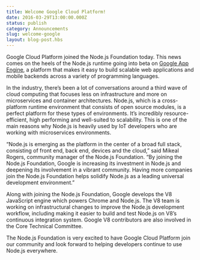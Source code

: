 ```yaml
---
title: Welcome Google Cloud Platform!
date: 2016-03-29T13:00:00.000Z
status: publish
category: Announcements
slug: welcome-google
layout: blog-post.hbs
---
```


Google Cloud Platform joined the Node.js Foundation today. This news comes on the heels of the Node.js runtime going into beta on [Google App Engine](https://cloudplatform.googleblog.com/2016/03/Node.js-on-Google-App-Engine-goes-beta.html), a platform that makes it easy to  build scalable web applications and mobile backends across a variety of programming languages.

In the industry, there’s been a lot of conversations around a third wave of cloud computing that focuses less on infrastructure and more on microservices and container architectures. Node.js, which is a cross-platform runtime environment that consists of open source modules, is a perfect platform for these types of environments. It’s incredibly resource-efficient, high performing and well-suited to scalability. This is one of the main reasons why Node.js is heavily used by IoT developers who are working with microservices environments.

“Node.js is emerging as the platform in the center of a broad full stack, consisting of front end, back end, devices and the cloud,” said Mikeal Rogers, community manager of the Node.js Foundation. “By joining the Node.js Foundation, Google is increasing its investment in Node.js and deepening its involvement in a vibrant community. Having more companies join the Node.js Foundation helps solidify Node.js as a leading universal development environment.”

Along with joining the Node.js Foundation, Google develops the V8 JavaScript engine which powers Chrome and Node.js. The V8 team is working on infrastructural changes to improve the Node.js development workflow, including making it easier to build and test Node.js on V8’s continuous integration system. Google V8 contributors are also involved in the Core Technical Committee.

The Node.js Foundation is very excited to have Google Cloud Platform join our community and look forward to helping developers continue to use Node.js everywhere.
